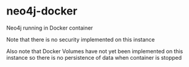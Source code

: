 # neo4j-docker
Neo4j running in Docker container

Note that there is no security implemented on this instance

Also note that Docker Volumes have not yet been implemented on this instance so there is no persistence of data when container is stopped

